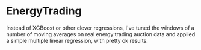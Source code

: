# EnergyTrading

Instead of XGBoost or other clever regressions, I've tuned the windows of a number of moving averages on real energy trading auction data and applied a simple multiple linear regression, with pretty ok results.
